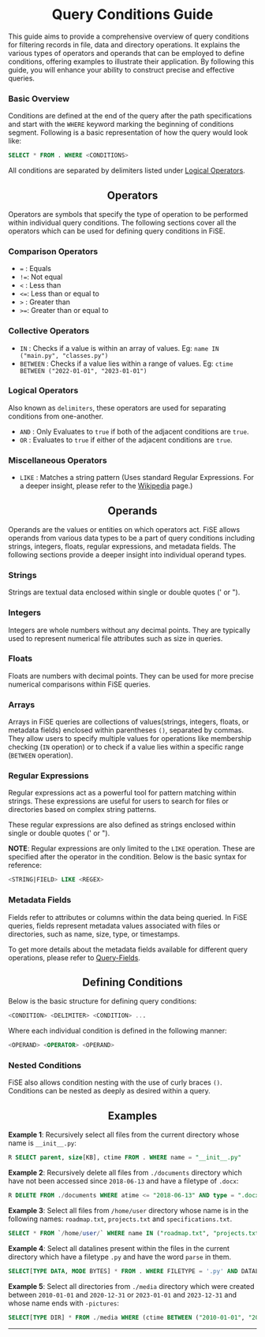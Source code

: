 <h1 align=center>Query Conditions Guide</h1>

This guide aims to provide a comprehensive overview of query conditions for filtering records in file, data and directory operations. It explains the various types of operators and operands that can be employed to define conditions, offering examples to illustrate their application. By following this guide, you will enhance your ability to construct precise and effective queries.

### Basic Overview

Conditions are defined at the end of the query after the path specifications and start with the `WHERE` keyword marking the beginning of conditions segment. Following is a basic representation of how the query would look like:

```SQL
SELECT * FROM . WHERE <CONDITIONS>
```

All conditions are separated by delimiters listed under [Logical Operators](#logical-operators).

<h2 align=center>Operators</h2>

Operators are symbols that specify the type of operation to be performed within individual query conditions. The following sections cover all the operators which can be used for defining query conditions in FiSE.

### Comparison Operators

- `=` : Equals
- `!=`: Not equal
- `<` : Less than
- `<=`: Less than or equal to
- `>` : Greater than
- `>=`: Greater than or equal to

### Collective Operators

- `IN` : Checks if a value is within an array of values. Eg: `name IN ("main.py", "classes.py")`
- `BETWEEN` : Checks if a value lies within a range of values. Eg: `ctime BETWEEN ("2022-01-01", "2023-01-01")`

### Logical Operators

Also known as `delimiters`, these operators are used for separating conditions from one-another.

- `AND` : Only Evaluates to `true` if both of the adjacent conditions are `true`.
- `OR` : Evaluates to `true` if either of the adjacent conditions are `true`.

### Miscellaneous Operators

- `LIKE` : Matches a string pattern (Uses standard Regular Expressions. For a deeper insight, please refer to the [Wikipedia](https://en.wikipedia.org/wiki/Regular_expression) page.)

<h2 align=center>Operands</h2>

Operands are the values or entities on which operators act. FiSE allows operands from various data types to be a part of query conditions including strings, integers, floats, regular expressions, and metadata fields. The following sections provide a deeper insight into individual operand types.

### Strings

Strings are textual data enclosed within single or double quotes (' or ").

### Integers

Integers are whole numbers without any decimal points. They are typically used to represent numerical file attributes such as size in queries.

### Floats

Floats are numbers with decimal points. They can be used for more precise numerical comparisons within FiSE queries.

### Arrays

Arrays in FiSE queries are collections of values(strings, integers, floats, or metadata fields) enclosed within parentheses `()`, separated by commas. They allow users to specify multiple values for operations like membership checking (`IN` operation) or to check if a value lies within a specific range (`BETWEEN` operation).

### Regular Expressions

Regular expressions act as a powerful tool for pattern matching within strings. These expressions are useful for users to search for files or directories based on complex string patterns.

These regular expressions are also defined as strings enclosed within single or double quotes (' or ").

**NOTE**: Regular expressions are only limited to the `LIKE` operation. These are specified after the operator in the condition. Below is the basic syntax for reference:

```SQL
<STRING|FIELD> LIKE <REGEX>
```

### Metadata Fields

Fields refer to attributes or columns within the data being queried. In FiSE queries, fields represent metadata values associated with files or directories, such as name, size, type, or timestamps.

To get more details about the metadata fields available for different query operations, please refer to [Query-Fields](./query-fields.md).

<h2 align=center>Defining Conditions</h2>

Below is the basic structure for defining query conditions:

```SQL
<CONDITION> <DELIMITER> <CONDITION> ...
```

Where each individual condition is defined in the following manner:

```SQL
<OPERAND> <OPERATOR> <OPERAND>
```

### Nested Conditions

FiSE also allows condition nesting with the use of curly braces `()`. Conditions can be nested as deeply as desired within a query.

<h2 align=center>Examples</h2>

**Example 1**: Recursively select all files from the current directory whose name is `__init__.py`:

```SQL
R SELECT parent, size[KB], ctime FROM . WHERE name = "__init__.py"
```

**Example 2**: Recursively delete all files from `./documents` directory which have not been accessed since `2018-06-13` and have a filetype of `.docx`:

```SQL
R DELETE FROM ./documents WHERE atime <= "2018-06-13" AND type = ".docx"
```

**Example 3**: Select all files from `/home/user` directory whose name is in the following names: `roadmap.txt`, `projects.txt` and `specifications.txt`.

```SQL
SELECT * FROM `/home/user/` WHERE name IN ("roadmap.txt", "projects.txt", "specifications.txt")
```

**Example 4**: Select all datalines present within the files in the current directory which have a filetype `.py` and have the word `parse` in them.

```SQL
SELECT[TYPE DATA, MODE BYTES] * FROM . WHERE FILETYPE = '.py' AND DATALINE like ".*parse.*"
```

**Example 5**: Select all directories from `./media` directory which were created between `2010-01-01` and `2020-12-31` or `2023-01-01` and `2023-12-31` and whose name ends with `-pictures`:

```SQL
SELECT[TYPE DIR] * FROM ./media WHERE (ctime BETWEEN ("2010-01-01", "2020-12-31") or ctime BETWEEN ("2023-01-01", "2023-12-31")) AND NAME LIKE '.*-pictures$'
```

---
